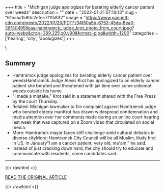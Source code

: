 +++
title = "Michigan judge apologizes for berating elderly cancer patient over weeds"
description = "\"
date = "2022-01-21 07:10:13"
slug = "61ea5a1580c2efec7f115832"
image = "https://www.gannett-cdn.com/presto/2022/01/20/PDTF/34f50a5b-6753-45da-8ea0-36f304958eaa-hamtramck_judge_krot_photo_from_court.jpeg?auto=webp&crop=399,225,x0,y90&format=pjpg&width=1200"
categories = ['hearing', 'city', 'apologizes']
+++

\

## Summary

- Hamtramck judge apologizes for berating elderly cancer patient over weedsHamtramck Judge Alexis Krot has apologized to an elderly cancer patient she berated and threatened with jail time over some unkempt weeds outside his home.
- "I made a mistake," Krot said in a statement shared with the Free Press by the court Thursday.
- Related: Michigan lawmaker to file complaint against Hamtramck judge who berated elderly manKrot has drawn widespread condemnation and media attention over her comments made during an online court hearing last week that was captured on a Zoom video that circulated on social media.
- More: Hamtramck mayor faces stiff challenge amid cultural debates in diverse cityMore: Hamtramck City Council will be all Muslim, likely first in US, in January"I am a cancer patient, very old, ma'am," he said.
- Instead of just cracking down hard, the city should try to educate and communicate with residents, some candidates said.

---

{{< rawhtml >}}
  <p class="article-category">
    <a target="_blank" href="https://www.freep.com/story/news/local/michigan/wayne/2022/01/20/hamtramck-judge-alexis-krot-apologizes/6598996001/?utm_campaign=snd-autopilot">READ THE ORIGINAL ARTICLE</a>
  </p>
{{< /rawhtml >}}
